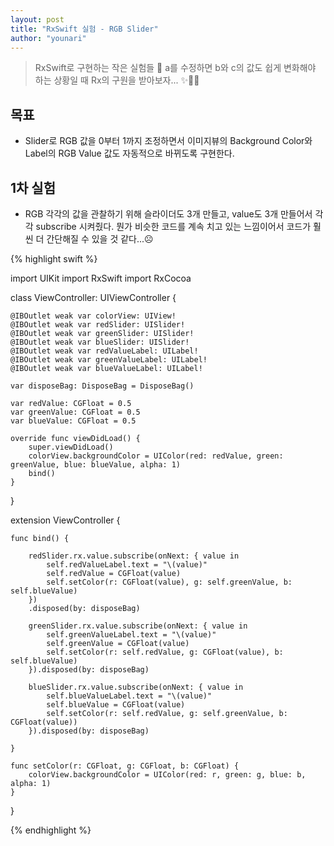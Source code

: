 ```yaml
---
layout: post
title: "RxSwift 실험 - RGB Slider"
author: "younari"
---
```


> RxSwift로 구현하는 작은 실험들 👀 a를 수정하면 b와 c의 값도 쉽게 변화해야 하는 상황일 때 Rx의 구원을 받아보자... ✨🙏🏻

## 목표
- Slider로 RGB 값을 0부터 1까지 조정하면서 이미지뷰의 Background Color와 Label의 RGB Value 값도 자동적으로 바뀌도록 구현한다.

## 1차 실험
- RGB 각각의 값을 관찰하기 위해 슬라이더도 3개 만들고, value도 3개 만들어서 각각 subscribe 시켜줬다. 뭔가 비슷한 코드를 계속 치고 있는 느낌이어서 코드가 훨씬 더 간단해질 수 있을 것 같다...☹️

{% highlight swift %}

import UIKit
import RxSwift
import RxCocoa

class ViewController: UIViewController {

    @IBOutlet weak var colorView: UIView!
    @IBOutlet weak var redSlider: UISlider!
    @IBOutlet weak var greenSlider: UISlider!
    @IBOutlet weak var blueSlider: UISlider!
    @IBOutlet weak var redValueLabel: UILabel!
    @IBOutlet weak var greenValueLabel: UILabel!
    @IBOutlet weak var blueValueLabel: UILabel!
    
    var disposeBag: DisposeBag = DisposeBag()
    
    var redValue: CGFloat = 0.5
    var greenValue: CGFloat = 0.5
    var blueValue: CGFloat = 0.5
    
    override func viewDidLoad() {
        super.viewDidLoad()
        colorView.backgroundColor = UIColor(red: redValue, green: greenValue, blue: blueValue, alpha: 1)
        bind()
    }

}

extension ViewController {
   
    func bind() {
        
        redSlider.rx.value.subscribe(onNext: { value in
            self.redValueLabel.text = "\(value)"
            self.redValue = CGFloat(value)
            self.setColor(r: CGFloat(value), g: self.greenValue, b: self.blueValue)
        })
        .disposed(by: disposeBag)
        
        greenSlider.rx.value.subscribe(onNext: { value in
            self.greenValueLabel.text = "\(value)"
            self.greenValue = CGFloat(value)
            self.setColor(r: self.redValue, g: CGFloat(value), b: self.blueValue)
        }).disposed(by: disposeBag)
        
        blueSlider.rx.value.subscribe(onNext: { value in
            self.blueValueLabel.text = "\(value)"
            self.blueValue = CGFloat(value)
            self.setColor(r: self.redValue, g: self.greenValue, b: CGFloat(value))
        }).disposed(by: disposeBag)
        
    }
    
    func setColor(r: CGFloat, g: CGFloat, b: CGFloat) {
        colorView.backgroundColor = UIColor(red: r, green: g, blue: b, alpha: 1)
    }
    
}

{% endhighlight %}
